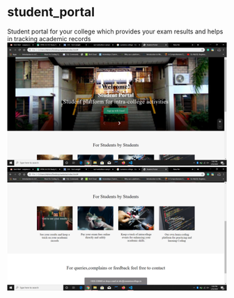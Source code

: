 # student_portal
Student portal for your college which provides your exam results and helps in tracking academic records
![](website1.png)
![](web.png)
